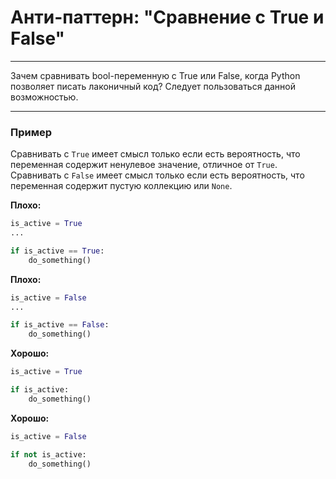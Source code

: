 # Анти-паттерн: "Сравнение с True и False"

***

Зачем сравнивать bool-переменную с True или False, когда Python позволяет писать лаконичный код? Следует пользоваться данной возможностью.

***

### Пример 

Сравнивать с `True` имеет смысл только если есть вероятность, что переменная содержит ненулевое значение, отличное от `True`. Сравнивать с `False` имеет смысл только если есть вероятность, что переменная содержит пустую коллекцию или `None`.

**Плохо:**
```python
is_active = True
...

if is_active == True:
    do_something()
```
**Плохо:**
```python
is_active = False
...

if is_active == False:
    do_something()
```
**Хорошо:**
```python
is_active = True

if is_active:
    do_something()
```
**Хорошо:**
```python
is_active = False

if not is_active:
    do_something()
```

